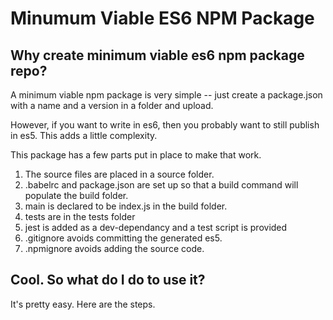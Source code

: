 # Minumum Viable ES6 NPM Package

## Why create minimum viable es6 npm package repo?
A minimum viable npm package is very simple -- just create a package.json with a name and a version in a folder and upload.

However, if you want to write in es6, then you probably want to still publish in es5.  This adds a little complexity.

This package has a few parts put in place to make that work.

1. The source files are placed in a source folder.
2. .babelrc and package.json are set up so that a build command will populate the build folder.
3. main is declared to be index.js in the build folder.
4. tests are in the tests folder
5. jest is added as a dev-dependancy and a test script is provided
6. .gitignore avoids committing the generated es5.
7. .npmignore avoids adding the source code.

## Cool.  So what do I do to use it?

It's pretty easy.  Here are the steps.

